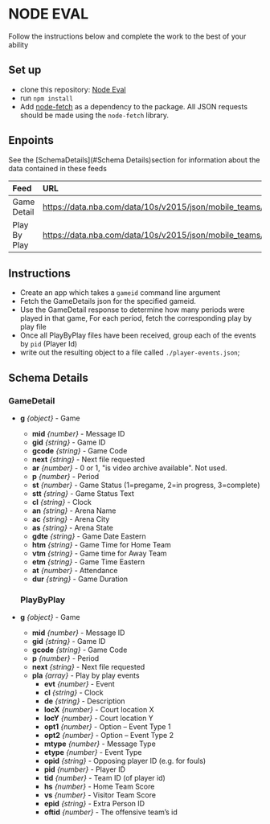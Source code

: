 # NODE EVAL

Follow the instructions below and complete the work to the best of your ability

## Set up

- clone this repository: [Node Eval](https://github.com/nortenzio/node-eval)
- run `npm install`
- Add [node-fetch](https://www.npmjs.com/package/node-fetch) as a dependency to the package. All JSON requests should be made using the `node-fetch` library.

## Enpoints

See the [SchemaDetails](#Schema Details)section for information about the data contained in these feeds

|Feed|URL|Schema|
|:---|:---|:---|
|Game Detail|https://data.nba.com/data/10s/v2015/json/mobile_teams/nba/2019/scores/gamedetail/`<gameid>`_gamedetail.json|[Schema](#GameDetail)|
|Play By Play|https://data.nba.com/data/10s/v2015/json/mobile_teams/nba/2019/scores/pbp/`<gameid>`_`<period>`_pbp.json|[Schema](#PlayByPlay)|


## Instructions

- Create an app which takes a `gameid` command line argument
- Fetch the GameDetails json for the specified gameid.
- Use the GameDetail response to determine how many periods were played in that game, For each period, fetch the corresponding play by play file
- Once all PlayByPlay files have been received, group each of the events by `pid` (Player Id)
- write out the resulting object to a file called `./player-events.json`;


## Schema Details

### GameDetail

- **g** *{object}* - Game
  -  **mid** *{number}* - Message ID
  -  **gid** *{string}* - Game ID
  -  **gcode** *{string}* - Game Code
  -  **next** *{string}* - Next file requested
  -  **ar** *{number}* - 0 or 1, "is video archive available". Not used.
  -  **p** *{number}* - Period
  -  **st** *{number}* - Game Status (1=pregame, 2=in progress, 3=complete)
  -  **stt** *{string}* - Game Status Text
  -  **cl** *{string}* - Clock
  -  **an** *{string}* - Arena Name
  -  **ac** *{string}* - Arena City
  -  **as** *{string}* - Arena State
  -  **gdte** *{string}* - Game Date Eastern
  -  **htm** *{string}* - Game Time for Home Team
  -  **vtm** *{string}* - Game time for Away Team
  -  **etm** *{string}* - Game Time Eastern
  -  **at** *{number}* - Attendance
  -  **dur** *{string}* - Game Duration

  ### PlayByPlay

- **g** *{object}* - Game
  -  **mid** *{number}* - Message ID
  -  **gid** *{string}* - Game ID
  -  **gcode** *{string}* - Game Code
  -  **p** *{number}* - Period
  -  **next** *{string}* - Next file requested
  -  **pla** *{array}* - Play by play events
      - **evt** *{number}* - Event
      - **cl** *{string}* - Clock
      - **de** *{string}* - Description
      - **locX** *{number}* - Court location X
      - **locY** *{number}* - Court location Y
      - **opt1** *{number}* - Option – Event Type 1
      - **opt2** *{number}* - Option – Event Type 2
      - **mtype** *{number}* - Message Type
      - **etype** *{number}* - Event Type
      - **opid** *{string}* - Opposing player ID (e.g. for fouls)
      - **pid** *{number}* - Player ID
      - **tid** *{number}* - Team ID (of player id)
      - **hs** *{number}* - Home Team Score
      - **vs** *{number}* - Visitor Team Score
      - **epid** *{string}* - Extra Person ID
      - **oftid** *{number}* - The offensive team’s id